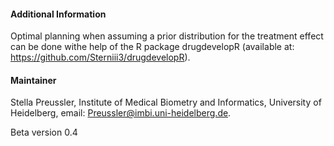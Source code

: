#### Additional Information
Optimal planning when assuming a prior distribution for the treatment effect can be done withe help of the R package drugdevelopR (available at: https://github.com/Sterniii3/drugdevelopR). 




#### Maintainer

Stella Preussler, Institute of Medical Biometry and Informatics, University of Heidelberg, email: Preussler@imbi.uni-heidelberg.de.

Beta version 0.4

